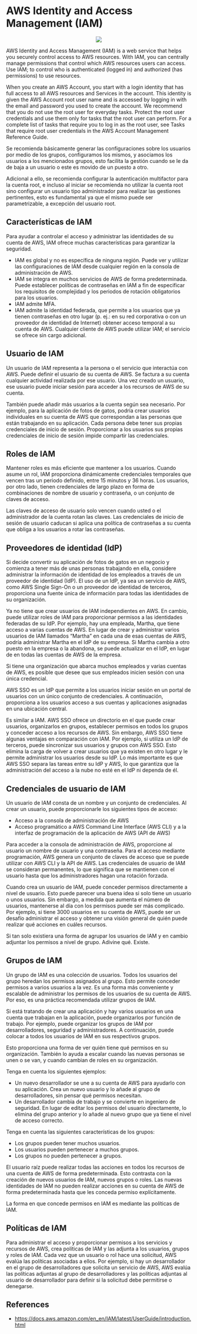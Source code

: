 # AWS Identity and Access Management (IAM)

<p align="center">
  <img src="https://github.com/dimasx010/knowledge/assets/105082657/ac593bfc-69cb-4fb6-a7d1-efe3d3e0ab63">
</p>

AWS Identity and Access Management (IAM) is a web service that helps you securely control access to AWS resources. With IAM, you can centrally manage permissions that control which AWS resources users can access. Use IAM; to control who is authenticated (logged in) and authorized (has permissions) to use resources.

When you create an AWS Account, you start with a login identity that has full access to all AWS resources and Services in the account. This identity is given the AWS Account root user name and is accessed by logging in with the email and password you used to create the account. We recommend that you do not use the root user for everyday tasks. Protect the root user credentials and use them only for tasks that the root user can perform. For a complete list of tasks that require you to log in as the root user, see Tasks that require root user credentials in the AWS Account Management Reference Guide.

Se recomienda básicamente generar las configuraciones sobre los usuarios por medio de los grupos, configuramos los mismos, y asociamos los usuarios a los mencionados grupos, esto facilita la gestión cuando se le da de baja a un usuario o este es movido de un puesto a otro. 

Adicional a ello, se recomienda configurar la autenticación multifactor para la cuenta root, e incluso al iniciar se recomienda no utilizar la cuenta root sino configurar un usuario tipo administrador para realizar las gestiones pertinentes, esto es fundamental ya que el mismo puede ser parametrizable, a excepción del usuario root. 

## Características de IAM

Para ayudar a controlar el acceso y administrar las identidades de su cuenta de AWS, IAM ofrece muchas características para garantizar la seguridad.

- IAM es global y no es específica de ninguna región. Puede ver y utilizar las configuraciones de IAM desde cualquier región en la consola de administración de AWS.
- IAM se integra en muchos servicios de AWS de forma predeterminada.
Puede establecer políticas de contraseñas en IAM a fin de especificar los requisitos de complejidad y los periodos de rotación obligatorios para los usuarios.
- IAM admite MFA.
- IAM admite la identidad federada, que permite a los usuarios que ya tienen contraseñas en otro lugar (p. ej.: en su red corporativa o con un proveedor de identidad de Internet) obtener acceso temporal a su cuenta de AWS.
Cualquier cliente de AWS puede utilizar IAM; el servicio se ofrece sin cargo adicional.

## Usuario de IAM

Un usuario de IAM representa a la persona o el servicio que interactúa con AWS. Puede definir el usuario de su cuenta de AWS. Se factura a su cuenta cualquier actividad realizada por ese usuario. Una vez creado un usuario, ese usuario puede iniciar sesión para acceder a los recursos de AWS de su cuenta.

También puede añadir más usuarios a la cuenta según sea necesario. Por ejemplo, para la aplicación de fotos de gatos, podría crear usuarios individuales en su cuenta de AWS que correspondan a las personas que están trabajando en su aplicación. Cada persona debe tener sus propias credenciales de inicio de sesión. Proporcionar a los usuarios sus propias credenciales de inicio de sesión impide compartir las credenciales.

## Roles de IAM

Mantener roles es más eficiente que mantener a los usuarios. Cuando asume un rol, IAM proporciona dinámicamente credenciales temporales que vencen tras un periodo definido, entre 15 minutos y 36 horas. Los usuarios, por otro lado, tienen credenciales de largo plazo en forma de combinaciones de nombre de usuario y contraseña, o un conjunto de claves de acceso.

Las claves de acceso de usuario solo vencen cuando usted o el administrador de la cuenta rotan las claves. Las credenciales de inicio de sesión de usuario caducan si aplica una política de contraseñas a su cuenta que obliga a los usuarios a rotar las contraseñas.

## Proveedores de identidad (IdP)

Si decide convertir su aplicación de fotos de gatos en un negocio y comienza a tener más de unas personas trabajando en ella, considere administrar la información de identidad de los empleados a través de un proveedor de identidad (IdP). El uso de un IdP, ya sea un servicio de AWS, como AWS Single Sign-On o un proveedor de identidad de terceros, proporciona una fuente única de información para todas las identidades de su organización.

Ya no tiene que crear usuarios de IAM independientes en AWS. En cambio, puede utilizar roles de IAM para proporcionar permisos a las identidades federadas de su IdP. Por ejemplo, hay una empleada, Martha, que tiene acceso a varias cuentas de AWS. En lugar de crear y administrar varios usuarios de IAM llamados “Martha” en cada una de esas cuentas de AWS, podría administrar Martha en el IdP de su empresa. Si Martha cambia a otro puesto en la empresa o la abandona, se puede actualizar en el IdP, en lugar de en todas las cuentas de AWS de la empresa.

Si tiene una organización que abarca muchos empleados y varias cuentas de AWS, es posible que desee que sus empleados inicien sesión con una única credencial.

AWS SSO es un IdP que permite a los usuarios iniciar sesión en un portal de usuarios con un único conjunto de credenciales. A continuación, proporciona a los usuarios acceso a sus cuentas y aplicaciones asignadas en una ubicación central.

Es similar a IAM. AWS SSO ofrece un directorio en el que puede crear usuarios, organizarlos en grupos, establecer permisos en todos los grupos y conceder acceso a los recursos de AWS. Sin embargo, AWS SSO tiene algunas ventajas en comparación con IAM. Por ejemplo, si utiliza un IdP de terceros, puede sincronizar sus usuarios y grupos con AWS SSO. Esto elimina la carga de volver a crear usuarios que ya existen en otro lugar y le permite administrar los usuarios desde su IdP. Lo más importante es que AWS SSO separa las tareas entre su IdP y AWS, lo que garantiza que la administración del acceso a la nube no esté en el IdP ni dependa de él.

## Credenciales de usuario de IAM

Un usuario de IAM consta de un nombre y un conjunto de credenciales. Al crear un usuario, puede proporcionarle los siguientes tipos de acceso:

- Acceso a la consola de administración de AWS
- Acceso programático a AWS Command Line Interface (AWS CLI) y a la interfaz de programación de la aplicación de AWS (API de AWS)

Para acceder a la consola de administración de AWS, proporcione al usuario un nombre de usuario y una contraseña. Para el acceso mediante programación, AWS genera un conjunto de claves de acceso que se puede utilizar con AWS CLI y la API de AWS. Las credenciales de usuario de IAM se consideran permanentes, lo que significa que se mantienen con el usuario hasta que los administradores hagan una rotación forzada.

Cuando crea un usuario de IAM, puede conceder permisos directamente a nivel de usuario. Esto puede parecer una buena idea si solo tiene un usuario o unos usuarios. Sin embargo, a medida que aumenta el número de usuarios, mantenerse al día con los permisos puede ser más complicado. Por ejemplo, si tiene 3000 usuarios en su cuenta de AWS, puede ser un desafío administrar el acceso y obtener una visión general de quién puede realizar qué acciones en cuáles recursos.

Si tan solo existiera una forma de agrupar los usuarios de IAM y en cambio adjuntar los permisos a nivel de grupo. Adivine qué. Existe.

## Grupos de IAM

Un grupo de IAM es una colección de usuarios. Todos los usuarios del grupo heredan los permisos asignados al grupo. Esto permite conceder permisos a varios usuarios a la vez. Es una forma más conveniente y escalable de administrar los permisos de los usuarios de su cuenta de AWS. Por eso, es una práctica recomendada utilizar grupos de IAM.

Si está tratando de crear una aplicación y hay varios usuarios en una cuenta que trabajan en la aplicación, puede organizarlos por función de trabajo. Por ejemplo, puede organizar los grupos de IAM por desarrolladores, seguridad y administradores. A continuación, puede colocar a todos los usuarios de IAM en sus respectivos grupos.

Esto proporciona una forma de ver quién tiene qué permisos en su organización. También lo ayuda a escalar cuando las nuevas personas se unen o se van, y cuando cambian de roles en su organización.

Tenga en cuenta los siguientes ejemplos:

- Un nuevo desarrollador se une a su cuenta de AWS para ayudarlo con su aplicación. Crea un nuevo usuario y lo añade al grupo de desarrolladores, sin pensar qué permisos necesitan.
- Un desarrollador cambia de trabajo y se convierte en ingeniero de seguridad. En lugar de editar los permisos del usuario directamente, lo elimina del grupo anterior y lo añade al nuevo grupo que ya tiene el nivel de acceso correcto.

Tenga en cuenta las siguientes características de los grupos:

- Los grupos pueden tener muchos usuarios.
- Los usuarios pueden pertenecer a muchos grupos.
- Los grupos no pueden pertenecer a grupos.

El usuario raíz puede realizar todas las acciones en todos los recursos de una cuenta de AWS de forma predeterminada. Esto contrasta con la creación de nuevos usuarios de IAM, nuevos grupos o roles. Las nuevas identidades de IAM no pueden realizar acciones en su cuenta de AWS de forma predeterminada hasta que les conceda permiso explícitamente.

La forma en que concede permisos en IAM es mediante las políticas de IAM.

## Políticas de IAM

Para administrar el acceso y proporcionar permisos a los servicios y recursos de AWS, crea políticas de IAM y las adjunta a los usuarios, grupos y roles de IAM. Cada vez que un usuario o rol hace una solicitud, AWS evalúa las políticas asociadas a ellos. Por ejemplo, si hay un desarrollador en el grupo de desarrolladores que solicita un servicio de AWS, AWS evalúa las políticas adjuntas al grupo de desarrolladores y las políticas adjuntas al usuario de desarrollador para definir si la solicitud debe permitirse o denegarse.

## References
- https://docs.aws.amazon.com/en_en/IAM/latest/UserGuide/introduction.html
